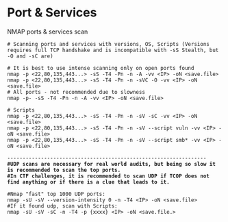 # Port & Services

NMAP ports & services scan

<pre class="language-bash" data-overflow="wrap"><code class="lang-bash"># Scanning ports and services with versions, OS, Scripts (Versions requires full TCP handshake and is incompatible with -sS Stealth, but -O and -sC are)

# It is best to use intense scanning only on open ports found
nmap -p &#x3C;22,80,135,443...> -sS -T4 -Pn -n -A -vv &#x3C;IP> -oN &#x3C;save.file>
nmap -p &#x3C;22,80,135,443...> -sS -T4 -Pn -n -sVC -O -vv &#x3C;IP> -oN &#x3C;save.file>
# All ports - not recommended due to slowness
nmap -p- -sS -T4 -Pn -n -A -vv &#x3C;IP> -oN &#x3C;save.file>

# Scripts
nmap -p &#x3C;22,80,135,443...> -sS -T4 -Pn -n -sV -sC -vv &#x3C;IP> -oN &#x3C;save.file>
nmap -p &#x3C;22,80,135,443...> -sS -T4 -Pn -n -sV --script vuln -vv &#x3C;IP> -oN &#x3C;save.file>
nmap -p &#x3C;22,80,135,443...> -sS -T4 -Pn -n -sV --script smb* -vv &#x3C;IP> -oN &#x3C;save.file>

-----------------------------------------------------------------
<strong>#UDP scans are necessary for real world audits, but being so slow it is recommended to scan the top ports.
</strong><strong>#In CTF challenges, it is recommended to scan UDP if TCOP does not find anything or if there is a clue that leads to it.
</strong><strong>
</strong>#Nmap "fast" top 1000 UDP ports:
nmap -sU -sV --version-intensity 0 -n -T4 &#x3C;IP> -oN &#x3C;save.file>
#If it found udp, scan with Scripts:
nmap -sU -sV -sC -n -T4 -p {xxxx} &#x3C;IP> -oN &#x3C;save.file.>
</code></pre>
